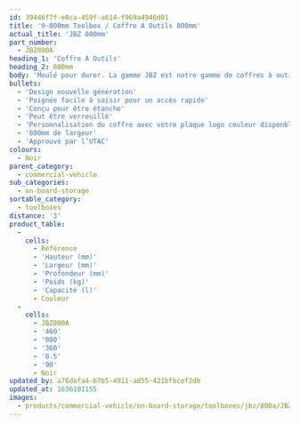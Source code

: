 ```yaml
---
id: 39446f7f-e0ca-459f-a614-f969a4946d01
title: '9-800mm Toolbox / Coffre A Outils 800mm'
actual_title: 'JBZ 800mm'
part_number:
  - JBZ800A
heading_1: 'Coffre A Outils'
heading_2: 800mm
body: 'Moulé pour durer. La gamme JBZ est notre gamme de coffres à outils nouvelle génération conçue pour les véhicules industriels.'
bullets:
  - 'Design nouvelle génération'
  - 'Poignée facile à saisir pour un accès rapide'
  - 'Conçu pour être étanche'
  - 'Peut être verrouillé'
  - 'Personnalisation du coffre avec votre plaque logo couleur disponble (En option)'
  - '800mm de largeur'
  - 'Approuvé par l’UTAC'
colours:
  - Noir
parent_category:
  - commercial-vehicle
sub_categories:
  - on-board-storage
sortable_category:
  - toolboxes
distance: '3'
product_table:
  -
    cells:
      - Référence
      - 'Hauteur (mm)'
      - 'Largeur (mm)'
      - 'Profondeur (mm)'
      - 'Poids (kg)'
      - 'Capacité (l)'
      - Couleur
  -
    cells:
      - JBZ800A
      - '460'
      - '800'
      - '360'
      - '8.5'
      - '90'
      - Noir
updated_by: a76dafa4-b7b5-4911-ad55-421bfbcef2db
updated_at: 1636101155
images:
  - products/commercial-vehicle/on-board-storage/toolboxes/jbz/800a/JBZ800A.png
---
```

